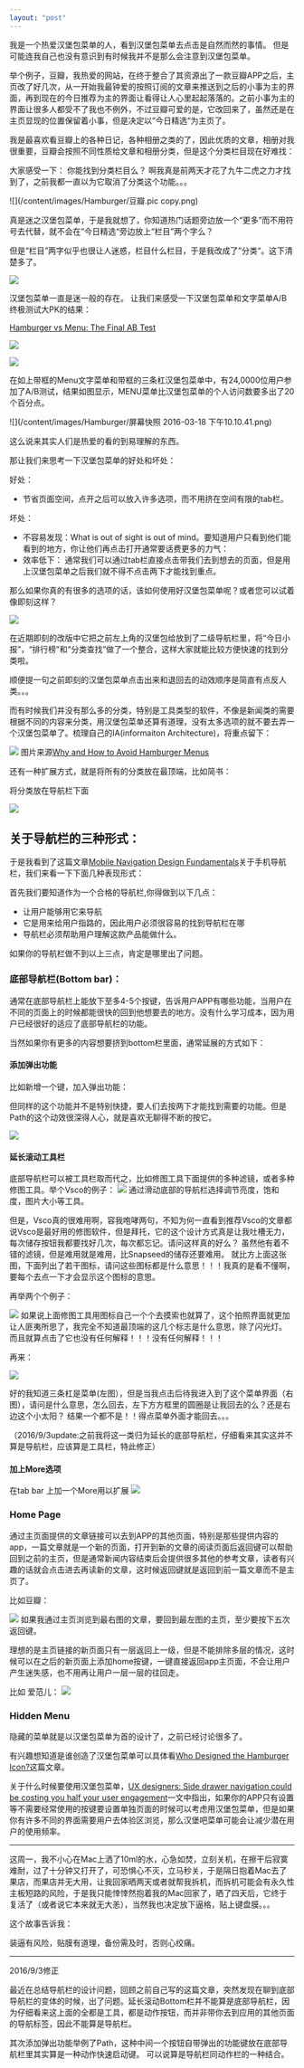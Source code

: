```yaml
---
layout: "post"
---
```


我是一个热爱汉堡包菜单的人，看到汉堡包菜单去点击是自然而然的事情。 但是可能连我自己也没有意识到有时候我并不是那么会注意到汉堡包菜单。

举个例子，豆瓣，我热爱的网站，在终于整合了其资源出了一款豆瓣APP之后，主页改了好几次，从一开始我最钟爱的按照订阅的文章来推送到之后的小事为主的界面，再到现在的今日推荐为主的界面让看得让人心里起起落落的。之前小事为主的界面让很多人都受不了我也不例外，不过豆瓣可爱的是，它改回来了，虽然还是在主页显现的位置保留着小事，但是决定以”今日精选“为主页了。 

我是最喜欢看豆瓣上的各种日记，各种相册之类的了，因此优质的文章，相册对我很重要，豆瓣会按照不同性质给文章和相册分类，但是这个分类栏目现在好难找：

大家感受一下： 你能找到分类栏目么？ 啊我真是前两天才花了九牛二虎之力才找到了，之前我都一直以为它取消了分类这个功能。。。

![](/content/images/Hamburger/豆瓣.pic copy.png)

真是迷之汉堡包菜单，于是我就想了，你知道热门话题旁边放一个“更多”而不用符号去代替，就不会在”今日精选“旁边放上“栏目”两个字么？ 

但是“栏目”两字似乎也很让人迷惑，栏目什么栏目，于是我改成了”分类“。这下清楚多了。 

![](/content/images/Hamburger/DoubanRedesign.png)

汉堡包菜单一直是迷一般的存在。
让我们来感受一下汉堡包菜单和文字菜单A/B终极测试大PK的结果： 

[Hamburger vs Menu: The Final AB Test](http://exisweb.net/menu-eats-hamburger)

![](/content/images/Hamburger/menuab2@2x.png)

![](/content/images/Hamburger/menuab@2x1.png)

在如上带框的Menu文字菜单和带框的三条杠汉堡包菜单中，有24,0000位用户参加了A/B测试，结果如图显示，MENU菜单比汉堡包菜单的个人访问数要多出了20个百分点。 

![](/content/images/Hamburger/屏幕快照 2016-03-18 下午10.10.41.png)

这么说来其实人们是热爱的看的到易理解的东西。 

那让我们来思考一下汉堡包菜单的好处和坏处： 

好处： 

* 节省页面空间，点开之后可以放入许多选项，而不用挤在空间有限的tab栏。

坏处： 

* 不容易发现：What is out of sight is out of mind。要知道用户只看到他们能看到的地方，你让他们再点击打开通常要话费更多的力气： 
* 效率低下： 通常我们可以通过tab栏直接点击带我们去到想去的页面，但是用上汉堡包菜单之后我们就不得不点击两下才能找到重点。 

那么如果你真的有很多的选项的话，该如何使用好汉堡包菜单呢？或者您可以试着像即刻这样？ 


![](/content/images/Hamburger/即刻.png)

在近期即刻的改版中它把之前左上角的汉堡包给放到了二级导航栏里，将“今日小报”，“排行榜”和“分类查找”做了一个整合，这样大家就能比较方便快速的找到分类啦。

顺便提一句之前即刻的汉堡包菜单点击出来和退回去的动效顺序是简直有点反人类。。。

而有时候我们并没有那么多的分类，特别是工具类型的软件，不像是新闻类的需要根据不同的内容来分类，用汉堡包菜单还算有道理，没有太多选项的就不要去弄一个汉堡包菜单了。梳理自己的IA(informaiton Architecture)，将重点留下： 

![](/content/images/Hamburger/airbnb_redesign.svg)
图片来源[Why and How to Avoid Hamburger Menus](https://lmjabreu.com/post/why-and-how-to-avoid-hamburger-menus/)

还有一种扩展方式，就是将所有的分类放在最顶端，比如简书： 

将分类放在导航栏下面

![](/content/images/Hamburger/简书.png)


## 关于导航栏的三种形式： 

于是我看到了这篇文章[Mobile Navigation Design Fundamentals](http://thekineticui.com/mobile-navigation-design-fundamentals/)关于手机导航栏，我们来看一下下面几种表现形式： 

首先我们要知道作为一个合格的导航栏,你得做到以下几点： 

* 让用户能够用它来导航
* 它是用来给用户指路的，因此用户必须很容易的找到导航栏在哪
* 导航栏必须帮助用户理解这款产品能做什么。 

如果你的导航栏做不到以上三点，肯定是哪里出了问题。 


### 底部导航栏(Bottom bar)： 

通常在底部导航栏上能放下至多4-5个按键，告诉用户APP有哪些功能，当用户在不同的页面上的时候都能很快的回到他想要去的地方。没有什么学习成本，因为用户已经很好的适应了底部导航栏的功能。 

当然如果你有更多的内容想要挤到bottom栏里面，通常延展的方式如下： 

#### 添加弹出功能
比如新增一个键，加入弹出功能： 

但同样的这个功能并不是特别快捷，要人们去按两下才能找到需要的功能。但是Path的这个动效很深得人心，就是喜欢无聊得不断的按它。 

![](/content/images/Hamburger/Path.png)

#### 延长滚动工具栏

底部导航栏可以被工具栏取而代之，比如修图工具下面提供的多种滤镜，或者多种修图工具。举个Vsco的例子： 
![](/content/images/Hamburger/vsco.png
)
通过滑动底部的导航栏选择调节亮度，饱和度，图片大小等工具。 

但是，Vsco真的很难用啊，容我咆哮两句，不知为何一直看到推荐Vsco的文章都说Vsco是最好用的修图软件，但是拜托，它的这个设计方式真是让我吐槽无力，每次储存按钮我都要找好几次，每次都忘记。请问这样真的好么？ 虽然他有着不错的滤镜，但是难用就是难用，比Snapseed的储存还要难用。 就比方上面这张图，下面列出了若干图标，请问这些图标都是什么意思！！！我真的是看不懂啊，要每个去点一下才会显示这个图标的意思。

再举两个个例子： 

![](/content/images/Hamburger/vscoPic.png
)
如果说上面修图工具用图标自己一个个去摸索也就算了，这个拍照界面就更加让人匪夷所思了，我完全不知道最顶端的这几个标志是什么意思，除了闪光灯。 而且就算点击了它也没有任何解释！！！没有任何解释！！！

再来： 

![](/content/images/Hamburger/vscomenu.png)


好的我知道三条杠是菜单(左图），但是当我点击后待我进入到了这个菜单界面（右图），请问是什么意思，怎么回去，左下方方框里的圆圈是让我回去的么？还是右边这个小太阳？ 结果一个都不是！！得点菜单外面才能回去。。。


（2016/9/3update:之前我将这一类归为延长的底部导航栏，仔细看来其实这并不算是导航栏，应该算是工具栏，特此修正）

#### 加上More选项

在tab bar 上加一个More用以扩展 
![](/content/images/Hamburger/itunes-tabbar.png)


### Home Page

通过主页面提供的文章链接可以去到APP的其他页面，特别是那些提供内容的app，一篇文章就是一个新的页面，打开到新的文章的阅读页面后返回键可以帮助回到之前的主页，但是通常新闻内容结束后会提供很多其他的参考文章，读者有兴趣的话就会点击进去再读新的文章，这时候返回键就是返回到前一篇文章而不是主页了。

比如豆瓣：

![](/content/images/Hamburger/豆瓣.png)
如果我通过主页浏览到最右图的文章，要回到最左图的主页，至少要按下五次返回键。 

理想的是主页链接的新页面只有一层返回上一级，但是不能排除多层的情况，这时候可以在之后的新页面上添加home按键，一键直接返回app主页面，不会让用户产生迷失感，也不用再让用户一层一层的往回走。 

比如 爱范儿：
![](/content/images/Hamburger/ifan.png)


### Hidden Menu

隐藏的菜单就是以汉堡包菜单为首的设计了，之前已经讨论很多了。

有兴趣想知道是谁创造了汉堡包菜单可以具体看[Who Designed the Hamburger Icon?](http://gizmodo.com/who-designed-the-iconic-hamburger-icon-1555438787)这篇文章。

关于什么时候要使用汉堡包菜单，[UX designers: Side drawer navigation could be costing you half your user engagement](http://thenextweb.com/dd/2014/04/08/ux-designers-side-drawer-navigation-costing-half-user-engagement/)一文中指出，如果你的APP只有设置等不需要经常使用的按键要设置单独页面的时候可以考虑用汉堡包菜单，但是如果你有许多不同的界面需要用户去体验区浏览，那么汉堡吧菜单可能会让减少潜在用户的使用频率。

***************

这周一，我不小心在Mac上洒了10ml的水，心急如焚，立刻关机，在擦干后寂寞难耐，过了十分钟又打开了，可恐惧心不灭，立马秒关，于是隔日抱着Mac去了果店，而果店并无大用，让我回家晒两天或者就帮我拆机，而拆机可能会有永久性主板短路的风险，于是我只能悻悻然抱着我的Mac回家了，晒了四天后，它终于复活了（或者说它本来就无大恙），当然我也决定放下逼格，贴上键盘膜。。。

这个故事告诉我：

装逼有风险，贴膜有道理，备份需及时，否则心绞痛。


******** 

2016/9/3修正

最近在总结导航栏的设计问题，回顾之前自己写的这篇文章，突然发现在聊到底部导航栏的变体的时候，出了问题。延长滚动Bottom栏并不能算是底部导航栏，因为仔细看来这上面的全都是工具，都是动作按钮，而并非带你去到应用的其他页面的导航标签，因此不能算是导航栏。

其次添加弹出功能举例了Path，这种中间一个按钮自带弹出的功能键放在底部导航栏里其实算是一种动作快速启动键。 可以说算是导航栏同动作栏的一种结合。 





